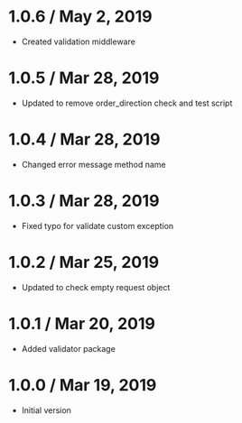 1.0.6 / May 2, 2019
==================
  * Created validation middleware

1.0.5 / Mar 28, 2019
==================
  * Updated to remove order_direction check and test script

1.0.4 / Mar 28, 2019
==================
  * Changed error message method name

1.0.3 / Mar 28, 2019
==================
  * Fixed typo for validate custom exception

1.0.2 / Mar 25, 2019
==================
  * Updated to check empty request object

1.0.1 / Mar 20, 2019
==================
  * Added validator package

1.0.0 / Mar 19, 2019
==================
  * Initial version
